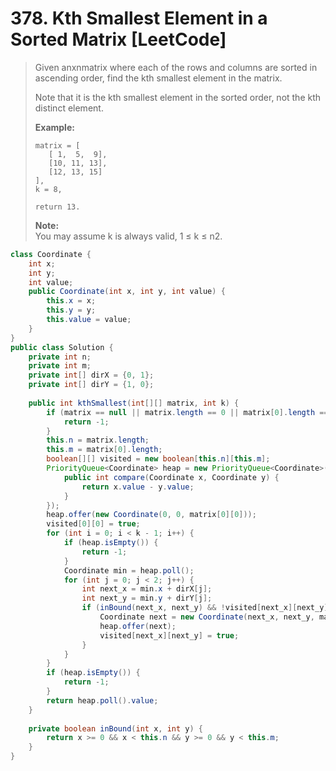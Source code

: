 # 378. Kth Smallest Element in a Sorted Matrix \[LeetCode\]

> Given anxnmatrix where each of the rows and columns are sorted in ascending order, find the kth smallest element in the matrix.
>
> Note that it is the kth smallest element in the sorted order, not the kth distinct element.
>
> **Example:**
>
> ```
> matrix = [
>    [ 1,  5,  9],
>    [10, 11, 13],
>    [12, 13, 15]
> ],
> k = 8,
>
> return 13.
>
> ```
>
> **Note:**  
> You may assume k is always valid, 1 ≤ k ≤ n2.

```java
class Coordinate {
    int x;
    int y;
    int value;
    public Coordinate(int x, int y, int value) {
        this.x = x;
        this.y = y;
        this.value = value;
    }
}
public class Solution {
    private int n;
    private int m;
    private int[] dirX = {0, 1};
    private int[] dirY = {1, 0};
    
    public int kthSmallest(int[][] matrix, int k) {
        if (matrix == null || matrix.length == 0 || matrix[0].length == 0) {
            return -1;
        }
        this.n = matrix.length;
        this.m = matrix[0].length;
        boolean[][] visited = new boolean[this.n][this.m];
        PriorityQueue<Coordinate> heap = new PriorityQueue<Coordinate>(k + 1, new Comparator<Coordinate>(){
            public int compare(Coordinate x, Coordinate y) {
                return x.value - y.value;
            }
        });
        heap.offer(new Coordinate(0, 0, matrix[0][0]));
        visited[0][0] = true;
        for (int i = 0; i < k - 1; i++) {
            if (heap.isEmpty()) {
                return -1;
            }
            Coordinate min = heap.poll();
            for (int j = 0; j < 2; j++) {
                int next_x = min.x + dirX[j];
                int next_y = min.y + dirY[j];
                if (inBound(next_x, next_y) && !visited[next_x][next_y]) {
                    Coordinate next = new Coordinate(next_x, next_y, matrix[next_x][next_y]);
                    heap.offer(next);
                    visited[next_x][next_y] = true;
                }
            }
        }
        if (heap.isEmpty()) {
            return -1;
        }
        return heap.poll().value;
    }
    
    private boolean inBound(int x, int y) {
        return x >= 0 && x < this.n && y >= 0 && y < this.m;
    }
}
```



